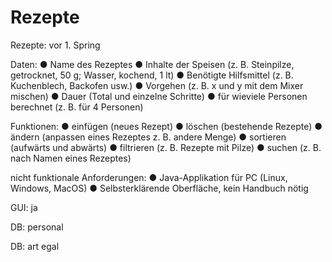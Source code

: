 # Rezepte

Rezepte:
vor 1. Spring

Daten:
● Name des Rezeptes
● Inhalte der Speisen (z. B. Steinpilze, getrocknet, 50 g; Wasser, kochend, 1 lt)
● Benötigte Hilfsmittel (z. B. Kuchenblech, Backofen usw.)
● Vorgehen (z. B. x und y mit dem Mixer mischen)
● Dauer (Total und einzelne Schritte)
● für wieviele Personen berechnet (z. B. für 4 Personen)

Funktionen:
● einfügen (neues Rezept)
● löschen (bestehende Rezepte)
● ändern (anpassen eines Rezeptes z. B. andere Menge)
● sortieren (aufwärts und abwärts)
● filtrieren (z. B. Rezepte mit Pilze)
● suchen (z. B. nach Namen eines Rezeptes)

nicht funktionale Anforderungen:
● Java-Applikation für PC (Linux, Windows, MacOS)
● Selbsterklärende Oberfläche, kein Handbuch nötig

GUI: ja

DB: personal

DB: art egal

